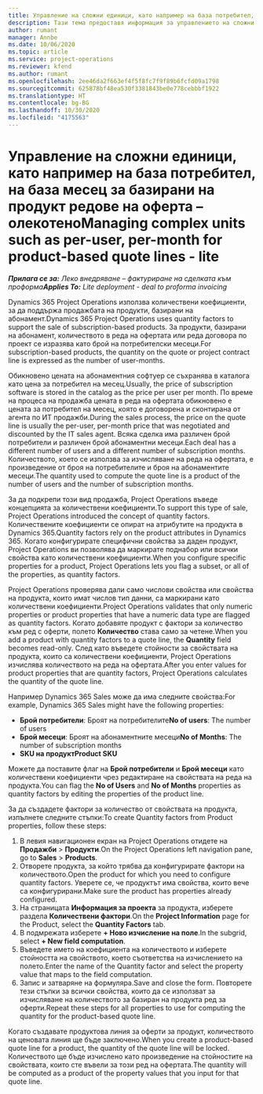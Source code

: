 ```yaml
---
title: Управление на сложни единици, като например на база потребител, на база месец за базирани на продукт редове на оферта – олекотено
description: Тази тема предоставя информация за управлението на сложни единици за базирани на проект редове на оферта.
author: rumant
manager: Annbe
ms.date: 10/06/2020
ms.topic: article
ms.service: project-operations
ms.reviewer: kfend
ms.author: rumant
ms.openlocfilehash: 2ee46da2f663ef4f5f8fc7f9f89b6fcfd09a1798
ms.sourcegitcommit: 625878bf48ea530f3381843be0e778cebbbf1922
ms.translationtype: HT
ms.contentlocale: bg-BG
ms.lasthandoff: 10/30/2020
ms.locfileid: "4175563"
---
```

# <a name="managing-complex-units-such-as-per-user-per-month-for-product-based-quote-lines---lite"></a><span data-ttu-id="3e860-103">Управление на сложни единици, като например на база потребител, на база месец за базирани на продукт редове на оферта – олекотено</span><span class="sxs-lookup"><span data-stu-id="3e860-103">Managing complex units such as per-user, per-month for product-based quote lines - lite</span></span>

<span data-ttu-id="3e860-104">_**Прилага се за:** Леко внедряване – фактуриране на сделката към проформа_</span><span class="sxs-lookup"><span data-stu-id="3e860-104">_**Applies To:** Lite deployment - deal to proforma invoicing_</span></span>

<span data-ttu-id="3e860-105">Dynamics 365 Project Operations използва количествени коефициенти, за да поддържа продажбата на продукти, базирани на абонамент.</span><span class="sxs-lookup"><span data-stu-id="3e860-105">Dynamics 365 Project Operations uses quantity factors to support the sale of subscription-based products.</span></span> <span data-ttu-id="3e860-106">За продукти, базирани на абонамент, количеството в реда на офертата или реда договора по проект се изразява като брой на потребителски месеци.</span><span class="sxs-lookup"><span data-stu-id="3e860-106">For subscription-based products, the quantity on the quote or project contract line is expressed as the number of user-months.</span></span>

<span data-ttu-id="3e860-107">Обикновено цената на абонаментния софтуер се съхранява в каталога като цена за потребител на месец.</span><span class="sxs-lookup"><span data-stu-id="3e860-107">Usually, the price of subscription software is stored in the catalog as the price per user per month.</span></span> <span data-ttu-id="3e860-108">По време на процеса на продажба цената в реда на офертата обикновено е цената за потребител на месец, която е договорена и сконтирана от агента по ИТ продажби.</span><span class="sxs-lookup"><span data-stu-id="3e860-108">During the sales process, the price on the quote line is usually the per-user, per-month price that was negotiated and discounted by the IT sales agent.</span></span> <span data-ttu-id="3e860-109">Всяка сделка има различен брой потребители и различен брой абонаментни месеци.</span><span class="sxs-lookup"><span data-stu-id="3e860-109">Each deal has a different number of users and a different number of subscription months.</span></span> <span data-ttu-id="3e860-110">Количеството, което се използва за изчисляване на реда на офертата, е произведение от броя на потребителите и броя на абонаментите месеци.</span><span class="sxs-lookup"><span data-stu-id="3e860-110">The quantity used to compute the quote line is a product of the number of users and the number of subscription months.</span></span>

<span data-ttu-id="3e860-111">За да подкрепи този вид продажба, Project Operations въведе концепцията за количествени коефициенти.</span><span class="sxs-lookup"><span data-stu-id="3e860-111">To support this type of sale, Project Operations introduced the concept of quantity factors.</span></span> <span data-ttu-id="3e860-112">Количествените коефициенти се опират на атрибутите на продукта в Dynamics 365.</span><span class="sxs-lookup"><span data-stu-id="3e860-112">Quantity factors rely on the product attributes in Dynamics 365.</span></span> <span data-ttu-id="3e860-113">Когато конфигурирате специфични свойства за даден продукт, Project Operations ви позволява да маркирате поднабор или всички свойства като количествени коефициенти.</span><span class="sxs-lookup"><span data-stu-id="3e860-113">When you configure specific properties for a product, Project Operations lets you flag a subset, or all of the properties, as quantity factors.</span></span>

<span data-ttu-id="3e860-114">Project Operations проверява дали само числови свойства или свойства на продукта, които имат числов тип данни, са маркирани като количествени коефициенти.</span><span class="sxs-lookup"><span data-stu-id="3e860-114">Project Operations validates that only numeric properties or product properties that have a numeric data type are flagged as quantity factors.</span></span> <span data-ttu-id="3e860-115">Когато добавяте продукт с фактори за количество към ред с оферти, полето **Количество** става само за четене.</span><span class="sxs-lookup"><span data-stu-id="3e860-115">When you add a product with quantity factors to a quote line, the **Quantity** field becomes read-only.</span></span> <span data-ttu-id="3e860-116">След като въведете стойности за свойствата на продукта, които са количествени коефициенти, Project Operations изчислява количеството на реда на офертата.</span><span class="sxs-lookup"><span data-stu-id="3e860-116">After you enter values for product properties that are quantity factors, Project Operations calculates the quantity of the quote line.</span></span>

<span data-ttu-id="3e860-117">Например Dynamics 365 Sales може да има следните свойства:</span><span class="sxs-lookup"><span data-stu-id="3e860-117">For example, Dynamics 365 Sales might have the following properties:</span></span>

- <span data-ttu-id="3e860-118">**Брой потребители**: Броят на потребителите</span><span class="sxs-lookup"><span data-stu-id="3e860-118">**No of users**: The number of users</span></span>
- <span data-ttu-id="3e860-119">**Брой месеци**: Броят на абонаментните месеци</span><span class="sxs-lookup"><span data-stu-id="3e860-119">**No of Months**: The number of subscription months</span></span>
- <span data-ttu-id="3e860-120">**SKU на продукт**</span><span class="sxs-lookup"><span data-stu-id="3e860-120">**Product SKU**</span></span>

<span data-ttu-id="3e860-121">Можете да поставите флаг на **Брой потребители** и **Брой месеци** като количествени коефициенти чрез редактиране на свойствата на реда на продукта.</span><span class="sxs-lookup"><span data-stu-id="3e860-121">You can flag the **No of Users** and **No of Months** properties as quantity factors by editing the properties of the product line.</span></span>

<span data-ttu-id="3e860-122">За да създадете фактори за количество от свойствата на продукта, изпълнете следните стъпки:</span><span class="sxs-lookup"><span data-stu-id="3e860-122">To create Quantity factors from Product properties, follow these steps:</span></span>

1. <span data-ttu-id="3e860-123">В левия навигационен екран на Project Operations отидете на **Продажби** > **Продукти**.</span><span class="sxs-lookup"><span data-stu-id="3e860-123">On the Project Operations left navigation pane, go to **Sales** > **Products**.</span></span>
2. <span data-ttu-id="3e860-124">Отворете продукта, за който трябва да конфигурирате фактори на количеството.</span><span class="sxs-lookup"><span data-stu-id="3e860-124">Open the product for which you need to configure quantity factors.</span></span> <span data-ttu-id="3e860-125">Уверете се, че продуктът има свойства, които вече са конфигурирани.</span><span class="sxs-lookup"><span data-stu-id="3e860-125">Make sure the product has properties already configured.</span></span>
3. <span data-ttu-id="3e860-126">На страницата **Информация за проекта** за продукта, изберете раздела **Количествени фактори**.</span><span class="sxs-lookup"><span data-stu-id="3e860-126">On the **Project Information** page for the Product, select the **Quantity Factors** tab.</span></span>
4. <span data-ttu-id="3e860-127">В подмрежата изберете **+ Ново изчисление на поле**.</span><span class="sxs-lookup"><span data-stu-id="3e860-127">In the subgrid, select **+ New field computation**.</span></span>
5. <span data-ttu-id="3e860-128">Въведете името на коефициента на количеството и изберете стойността на свойството, което съответства на изчислението на полето.</span><span class="sxs-lookup"><span data-stu-id="3e860-128">Enter the name of the Quantity factor and select the property value that maps to the field computation.</span></span>
6. <span data-ttu-id="3e860-129">Запис и затваряне на формуляра.</span><span class="sxs-lookup"><span data-stu-id="3e860-129">Save and close the form.</span></span> <span data-ttu-id="3e860-130">Повторете тези стъпки за всички свойства, които да се използват за изчисляване на количеството за базиран на продукта ред за оферти.</span><span class="sxs-lookup"><span data-stu-id="3e860-130">Repeat these steps for all properties to use for computing the quantity for the product-based quote line.</span></span>

<span data-ttu-id="3e860-131">Когато създавате продуктова линия за оферти за продукт, количеството на ценовата линия ще бъде заключено.</span><span class="sxs-lookup"><span data-stu-id="3e860-131">When you create a product-based quote line for a product, the quantity of the quote line will be locked.</span></span> <span data-ttu-id="3e860-132">Количеството ще бъде изчислено като произведение на стойностите на свойствата, които сте въвели за този ред на офертата.</span><span class="sxs-lookup"><span data-stu-id="3e860-132">The quantity will be computed as a product of the property values that you input for that quote line.</span></span>
